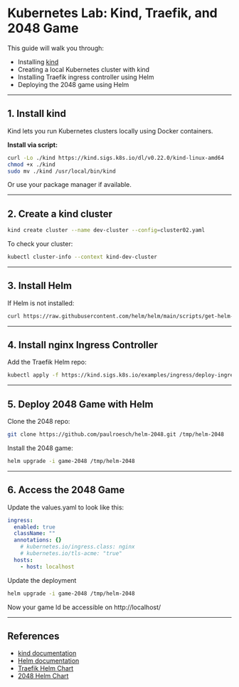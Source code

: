 # Kubernetes Lab: Kind, Traefik, and 2048 Game

This guide will walk you through:
- Installing [kind](https://kind.sigs.k8s.io/)
- Creating a local Kubernetes cluster with kind
- Installing Traefik ingress controller using Helm
- Deploying the 2048 game using Helm

---

## 1. Install kind

Kind lets you run Kubernetes clusters locally using Docker containers.

**Install via script:**
```bash
curl -Lo ./kind https://kind.sigs.k8s.io/dl/v0.22.0/kind-linux-amd64
chmod +x ./kind
sudo mv ./kind /usr/local/bin/kind
```

Or use your package manager if available.

---

## 2. Create a kind cluster

```bash
kind create cluster --name dev-cluster --config=cluster02.yaml
```

To check your cluster:
```bash
kubectl cluster-info --context kind-dev-cluster
```

---

## 3. Install Helm

If Helm is not installed:
```bash
curl https://raw.githubusercontent.com/helm/helm/main/scripts/get-helm-3 | bash
```

---

## 4. Install nginx Ingress Controller

Add the Traefik Helm repo:
```bash
kubectl apply -f https://kind.sigs.k8s.io/examples/ingress/deploy-ingress-nginx.yaml
```

---

## 5. Deploy 2048 Game with Helm

Clone the 2048 repo:
```bash
git clone https://github.com/paulroesch/helm-2048.git /tmp/helm-2048
```

Install the 2048 game:
```bash
helm upgrade -i game-2048 /tmp/helm-2048
```

---

## 6. Access the 2048 Game
Update the values.yaml to look like this:
```yaml
ingress:
  enabled: true
  className: ""
  annotations: {}
    # kubernetes.io/ingress.class: nginx
    # kubernetes.io/tls-acme: "true"
  hosts:
    - host: localhost
```
Update the deployment
```bash
helm upgrade -i game-2048 /tmp/helm-2048
```
Now your game ld be accessible on http://localhost/

---

## References
- [kind documentation](https://kind.sigs.k8s.io/docs/)
- [Helm documentation](https://helm.sh/docs/)
- [Traefik Helm Chart](https://doc.traefik.io/traefik/getting-started/install-traefik/#use-the-helm-chart)
- [2048 Helm Chart](https://github.com/paulroesch/helm-2048)
